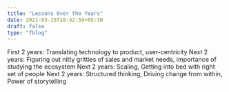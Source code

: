 ```yaml
---
title: "Lessons Over the Years"
date: 2021-03-15T18:42:59+05:30
draft: false
type: "fblog"
---
```


First 2 years: Translating technology to product, user-centricity
Next 2 years: Figuring out nitty gritties of sales and market needs, importance of studying the ecosystem
Next 2 years: Scaling, Getting into bed with right set of people
Next 2 years: Structured thinking, Driving change from within, Power of storytelling
